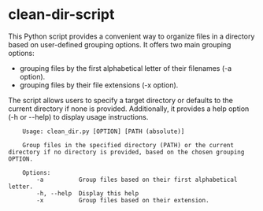 # clean-dir-script

<!-- ## Script Description: -->

This Python script provides a convenient way to organize files in a directory based on user-defined grouping options. It offers two main grouping options: 
- grouping files by the first alphabetical letter of their filenames (-a option).<br>
- grouping files by their file extensions (-x option).<br>
 
The script allows users to specify a target directory or defaults to the current directory if none is provided. Additionally, it provides a help option (-h or --help) to display usage instructions.



```
    Usage: clean_dir.py [OPTION] [PATH (absolute)]

    Group files in the specified directory (PATH) or the current directory if no directory is provided, based on the chosen grouping OPTION.

    Options:
        -a          Group files based on their first alphabetical letter.
        -h, --help  Display this help 
        -x          Group files based on their extension.

```
